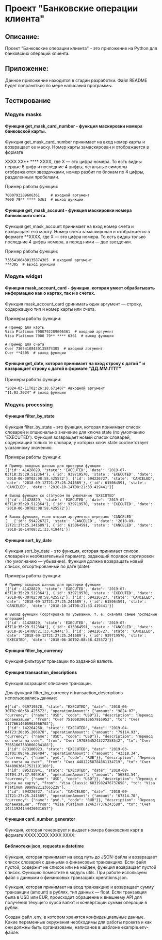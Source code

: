 # Проект "Банковские операции клиента"

## Описание:

Проект "Банковские операции клиента" - это приложение на Python для банковских операций клиента.

## Приложение:

Данное приложение находится в стадии разработки. Файл README будет пополняться по мере написания программы.

## Тестирование

### Модуль masks

#### Функция get_mask_card_number - функция маскировки номера банковской карты.

Функция get_mask_card_number принимает на вход номер карты и возвращает ее маску. Номер карты замаскирован и отображается в формате

XXXX XX** **** XXXX, где X — это цифра номера. То есть видны первые 6 цифр и последние 4 цифры, остальные символы отображаются звездочками, номер разбит по блокам по 4 цифры, разделенным пробелами. 

Пример работы функции:

    7000792289606361     # входной аргумент
    7000 79** **** 6361  # выход функции

#### Функция get_mask_account - функция маскировки номера банковского счета.

Функция get_mask_account принимает на вход номер счета и возвращает его маску. Номер счета замаскирован и отображается в формате **XXXX, где X — это цифра номера. То есть видны только последние 4 цифры номера, а перед ними — две звездочки. 

Пример работы функции:

    73654108430135874305  # входной аргумент
    **4305  # выход функции

### Модуль widget

#### Функция mask_account_card - функция, которая умеет обрабатывать информацию как о картах, так и о счетах.

Функция mask_account_card gринимать один аргумент — строку, содержащую тип и номер карты или счета.

Примеры работы функции:

    # Пример для карты
    Visa Platinum 7000792289606361  # входной аргумент
    Visa Platinum 7000 79** **** 6361  # выход функции

    # Пример для счета
    Счет 73654108430135874305  # входной аргумент
    Счет **4305  # выход функции

#### Функция get_date, которая принимает на вход строку с датой " и возвращает строку с датой в формате "ДД.ММ.ГГГГ"

Примеры работы функции:

    "2024-03-11T02:26:18.671407" #входной аргумент
    "11.03.2024" # выход функции

### Модуль processing

#### Функция filter_by_state

Функция filter_by_state - это функция, которая принимает список словарей и опционально значение для ключа state (по умолчанию 'EXECUTED'). Функция возвращает новый список словарей, содержащий только те словари, у которых ключ state соответствует указанному значению.

Примеры работы функции:

    # Пример входных данных для проверки функции
    [{'id': 41428829, 'state': 'EXECUTED', 'date': '2019-07-03T18:35:29.512364'}, {'id': 939719570, 'state': 'EXECUTED', 'date': '2018-06-30T02:08:58.425572'}, {'id': 594226727, 'state': 'CANCELED', 'date': '2018-09-12T21:27:25.241689'}, {'id': 615064591, 'state': 'CANCELED', 'date': '2018-10-14T08:21:33.419441'}]

    # Выход функции со статусом по умолчанию 'EXECUTED'
    [{'id': 41428829, 'state': 'EXECUTED', 'date': '2019-07-03T18:35:29.512364'}, {'id': 939719570, 'state': 'EXECUTED', 'date': '2018-06-30T02:08:58.425572'}]

    # Выход функции, если вторым аргументов передано 'CANCELED'
    [   {'id': 594226727, 'state': 'CANCELED', 'date': '2018-09-12T21:27:25.241689'}, {'id': 615064591, 'state': 'CANCELED', 'date': '2018-10-14T08:21:33.419441'}]

#### Функция sort_by_date

Функция sort_by_date - это функция, которая принимает список словарей и необязательный параметр, задающий порядок сортировки (по умолчанию — убывание). Функция должна возвращать новый список, отсортированный по дате (date).

Примеры работы функции:

    # Пример входных данных для проверки функции
    [{'id': 41428829, 'state': 'EXECUTED', 'date': '2019-07-03T18:35:29.512364'}, {'id': 939719570, 'state': 'EXECUTED', 'date': '2018-06-30T02:08:58.425572'}, {'id': 594226727, 'state': 'CANCELED', 'date': '2018-09-12T21:27:25.241689'}, {'id': 615064591, 'state': 'CANCELED', 'date': '2018-10-14T08:21:33.419441'}]

    # Выход функции (сортировка по убыванию, т. е. сначала самые последние операции)
    [{'id': 41428829, 'state': 'EXECUTED', 'date': '2019-07-03T18:35:29.512364'}, {'id': 615064591, 'state': 'CANCELED', 'date': '2018-10-14T08:21:33.419441'}, {'id': 594226727, 'state': 'CANCELED', 'date': '2018-09-12T21:27:25.241689'}, {'id': 939719570, 'state': 'EXECUTED', 'date': '2018-06-30T02:08:58.425572'}]

#### Функция filter_by_currency

Функция фильтрует транзации по заданной валюте.

#### Функция transaction_descriptions

Функция возращает описание транзации.

Для функций filter_by_currency и transaction_descriptions использовались данные:

    #{"id": 939719570, "state": "EXECUTED", "date": "2018-06-30T02:08:58.425572", "operationAmount": {"amount": "9824.07", "currency": {"name": "USD", "code": "USD"}}, "description": "Перевод организации", "from": "Счет 75106830613657916952", "to": "Счет 11776614605963066702"},
     {"id": 142264268, "state": "EXECUTED", "date": "2019-04-04T23:20:05.206878", "operationAmount": {"amount": "79114.93", "currency": {"name": "USD", "code": "USD"}}, "description": "Перевод со счета на счет", "from": "Счет 19708645243227258542", "to": "Счет 75651667383060284188"},
     {"id": 873106923, "state": "EXECUTED", "date": "2019-03-23T01:09:46.296404", "operationAmount": {"amount": "43318.34", "currency": {"name": "руб.", "code": "RUB"}}, "description": "Перевод со счета на счет", "from": "Счет 44812258784861134719", "to": "Счет 74489636417521191160"},
     {"id": 895315941, "state": "EXECUTED", "date": "2018-08-19T04:27:37.904916", "operationAmount": {"amount": "56883.54", "currency": {"name": "USD", "code": "USD"}}, "description": "Перевод с карты на карту", "from": "Visa Classic 6831982476737658", "to": "Visa Platinum 8990922113665229"},
     {"id": 594226727, "state": "CANCELED", "date": "2018-09-12T21:27:25.241689", "operationAmount": {"amount": "67314.70", "currency": {"name": "руб.", "code": "RUB"}}, "description": "Перевод организации", "from": "Visa Platinum 1246377376343588", "to": "Счет 14211924144426031657"}

#### Функция card_number_generator

Функция, которая генерирует и выдает номера банковских карт в формате ХХХХ ХХХХ ХХХХ ХХХХ.

#### Библиотеки json, requests и datetime

Функция, которая принимает на вход путь до JSON-файла и возвращает список словарей с данными о финансовых транзакциях. Если файл пустой, содержит не список или не найден, функция возвращает пустой список. Функцию поместите в модуль utils. 
При работе используем файл с данными о финансовых транзациях operations.json.

Функция, которая принимает на вход транзакцию и возвращает сумму транзакции (amount) в рублях, тип данных — float. Если транзакция была в USD или EUR, происходит обращение к внешнему API для получения текущего курса валют и конвертации суммы операции в рубли.

Создан файл .env, в котором хранятся конфиденциальные данные. Какие переменные окружения необходимы для работы проекта и как они должны быть организованы, написанов в шаблоне example.env-файле.